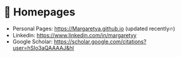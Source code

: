 # 📎 Homepages
- Personal Pages: https://Margaretya.github.io (updated recently🔥)
- Linkedin: https://www.linkedin.com/in/margaretyy
- Google Scholar: https://scholar.google.com/citations?user=hSIo3aQAAAAJ&hl
